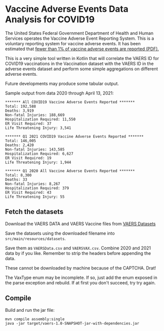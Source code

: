 # Vaccine Adverse Events Data Analysis for COVID19

The United States Federal Government Department of Health and Human Services
operates the Vaccine Adverse Event Reporting System. This is a voluntary reporting
system for vaccine adverse events. It has been estimated that [fewer than 1% of
vaccine adverse events are reported (PDF).](https://digital.ahrq.gov/sites/default/files/docs/publication/r18hs017045-lazarus-final-report-2011.pdf)

This is a very simple tool written in Kotlin that will correlate the VAERS ID
for COVID19 vaccinations in the Vaccination dataset with the VAERS ID in the
adverse events dataset and perform some simple aggregations on different
adverse events.

Future developments may produce some tabular output.

Sample output from data 2020 through April 13, 2021:

    ******* All COVID19 Vaccine Adverse Events Reported *******
    Total: 192,588
    Deaths: 3,919
    Non-fatal Injuries: 188,669
    Hospitalization Required: 11,550
    ER Visit Required: 37
    Life Threatening Injury: 3,541

    ******* Q1 2021 COVID19 Vaccine Adverse Events Reported *******
    Total: 146,005
    Deaths: 2,420
    Non-fatal Injuries: 143,585
    Hospitalization Required: 6,627
    ER Visit Required: 19
    Life Threatening Injury: 1,944

    ******* Q1 2020 All Vaccine Adverse Events Reported *******
    Total: 8,300
    Deaths: 33
    Non-fatal Injuries: 8,267
    Hospitalization Required: 379
    ER Visit Required: 43
    Life Threatening Injury: 55

## Fetch the datasets

Download the VAERS DATA and VAERS Vaccine files from
[VAERS Datasets](https://vaers.hhs.gov/data/datasets.html)

Save the datasets using the downloaded filename into `src/main/resources/datasets`.

Save them as `VAERSData.csv` and `VAERSVAX.csv`. Combine 2020 and 2021 data
by if you like. Remember to strip the headers before appending the
data.

These cannot be downloaded by machine because of the CAPTCHA. Drat!

The VaxType enum may be incomplete. If so, just add the enum exposed in the parse
exception and rebuild. If at first you don't succeed, try try again.

## Compile

Build and run the jar file:

    mvn compile assembly:single
    java -jar target/vaers-1.0-SNAPSHOT-jar-with-dependencies.jar

